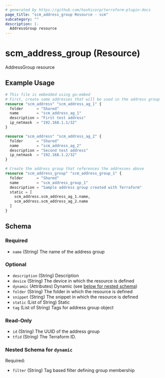 ```yaml
---
# generated by https://github.com/hashicorp/terraform-plugin-docs
page_title: "scm_address_group Resource - scm"
subcategory: ""
description: |-
  AddressGroup resource
---
```


# scm_address_group (Resource)

AddressGroup resource

## Example Usage

```terraform
# This file is embedded using go:embed
# First, create some addresses that will be used in the address group
resource "scm_address" "scm_address_ag_1" {
  folder      = "Shared"
  name        = "scm_address_ag_1"
  description = "First test address"
  ip_netmask  = "192.168.1.1/32"
}

resource "scm_address" "scm_address_ag_2" {
  folder      = "Shared"
  name        = "scm_address_ag_2"
  description = "Second test address"
  ip_netmask  = "192.168.1.2/32"
}

# Create the address group that references the addresses above
resource "scm_address_group" "scm_address_group_1" {
  folder      = "Shared"
  name        = "scm_address_group_1"
  description = "Sample address group created with Terraform"
  static = [
    scm_address.scm_address_ag_1.name,
    scm_address.scm_address_ag_2.name
  ]
}
```

<!-- schema generated by tfplugindocs -->
## Schema

### Required

- `name` (String) The name of the address group

### Optional

- `description` (String) Description
- `device` (String) The device in which the resource is defined
- `dynamic` (Attributes) Dynamic (see [below for nested schema](#nestedatt--dynamic))
- `folder` (String) The folder in which the resource is defined
- `snippet` (String) The snippet in which the resource is defined
- `static` (List of String) Static
- `tag` (List of String) Tags for address group object

### Read-Only

- `id` (String) The UUID of the address group
- `tfid` (String) The Terraform ID.

<a id="nestedatt--dynamic"></a>
### Nested Schema for `dynamic`

Required:

- `filter` (String) Tag based filter defining group membership
